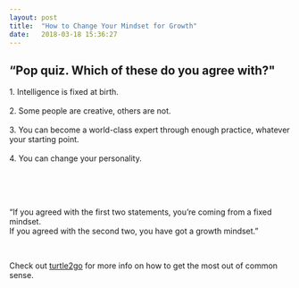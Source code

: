 ```yaml
---
layout: post
title:  "How to Change Your Mindset for Growth"
date:   2018-03-18 15:36:27
---
```


<h2> “Pop quiz. Which of these do you agree with?" </h1>

<p>
1. Intelligence is fixed at birth.<br><br>
2. Some people are creative, others are not. <br><br>
3. You can become a world-class expert through enough practice, whatever your starting point. <br><br>
4. You can change your personality. <br><br>
</p>
<br>
<br>
<p>
“If you agreed with the first two statements, you’re coming from a fixed mindset.<br>
If you agreed with the second two, you have got a growth mindset.”   <br>
</p>
<br>

Check out [turtle2go] for more info on how to get the most out of common sense. <br>

[turtle2go]:      https://turtle2go.github.io
